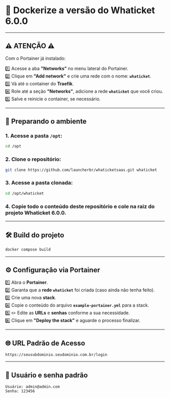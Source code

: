 
# 🚀 Dockerize a versão do **Whaticket 6.0.0**

---

## ⚠️ **ATENÇÃO** ⚠️

Com o Portainer já instalado:

1️⃣ Acesse a aba **"Networks"** no menu lateral do Portainer.  
2️⃣ Clique em **"Add network"** e crie uma rede com o nome: **`whaticket`**.  
3️⃣ Vá até o container do **Traefik**.  
4️⃣ Role até a seção **"Networks"**, adicione a rede **`whaticket`** que você criou.  
5️⃣ Salve e reinicie o container, se necessário.  

---

## 📁 Preparando o ambiente

### 1. Acesse a pasta `/opt`:
```bash
cd /opt
```

### 2. Clone o repositório:
```bash
git clone https://github.com/launcherbr/whaticketsaas.git whaticket
```

### 3. Acesse a pasta clonada:
```bash
cd /opt/whaticket
```

### 4. Copie todo o conteúdo deste repositório e **cole na raiz do projeto Whaticket 6.0.0**.

---

## 🛠️ Build do projeto

```bash
docker compose build
```

---

## ⚙️ Configuração via Portainer

1️⃣ Abra o **Portainer**.  
2️⃣ Garanta que a **rede `whaticket`** foi criada (caso ainda não tenha feito).  
3️⃣ Crie uma nova **stack**.  
4️⃣ Copie o conteúdo do arquivo **`example-portainer.yml`** para a stack.  
5️⃣ ✏️ Edite as **URLs** e **senhas** conforme a sua necessidade.  
6️⃣ Clique em **"Deploy the stack"** e aguarde o processo finalizar.

---

## 🌐 URL Padrão de Acesso

```
https://seusubdominio.seudominio.com.br/login
```

---

## 🔐 Usuário e senha padrão

```
Usuário: admin@admin.com
Senha: 123456
```
